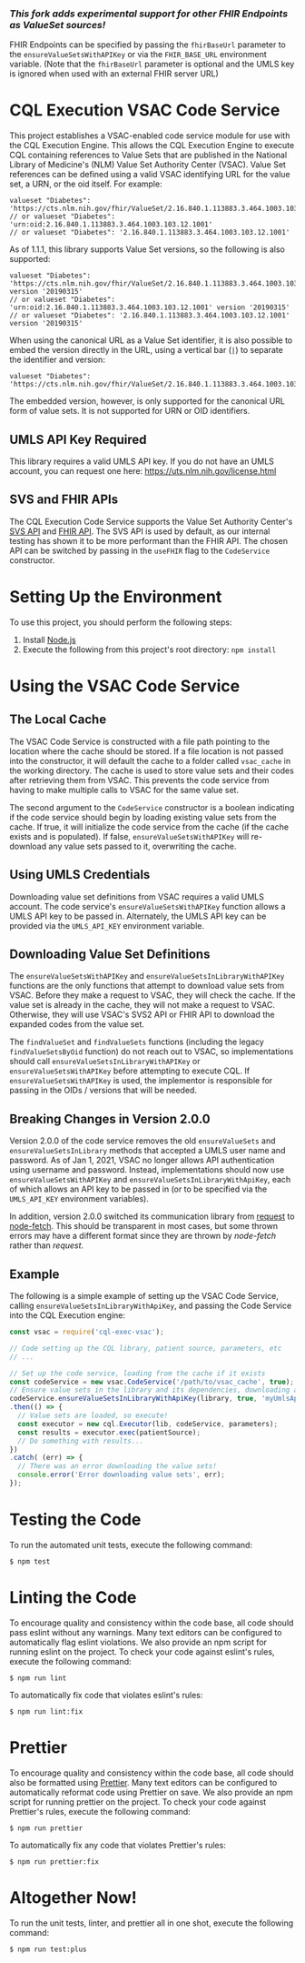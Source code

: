 ### *This fork adds experimental support for other FHIR Endpoints as ValueSet sources!*
FHIR Endpoints can be specified by passing the `fhirBaseUrl` parameter to the `ensureValueSetsWithAPIKey` or
via the `FHIR_BASE_URL` environment variable. (Note that the `fhirBaseUrl` parameter is optional and
the UMLS key is ignored when used with an external FHIR server URL)

# CQL Execution VSAC Code Service

This project establishes a VSAC-enabled code service module for use with the CQL Execution Engine.  This allows the
CQL Execution Engine to execute CQL containing references to Value Sets that are published in the National Library of
Medicine's (NLM) Value Set Authority Center (VSAC).  Value Set references can be defined using a valid VSAC
identifying URL for the value set, a URN, or the oid itself.  For example:

```
valueset "Diabetes": 'https://cts.nlm.nih.gov/fhir/ValueSet/2.16.840.1.113883.3.464.1003.103.12.1001'
// or valueset "Diabetes": 'urn:oid:2.16.840.1.113883.3.464.1003.103.12.1001'
// or valueset "Diabetes": '2.16.840.1.113883.3.464.1003.103.12.1001'
```

As of 1.1.1, this library supports Value Set versions, so the following is also supported:

```
valueset "Diabetes": 'https://cts.nlm.nih.gov/fhir/ValueSet/2.16.840.1.113883.3.464.1003.103.12.1001' version '20190315'
// or valueset "Diabetes": 'urn:oid:2.16.840.1.113883.3.464.1003.103.12.1001' version '20190315'
// or valueset "Diabetes": '2.16.840.1.113883.3.464.1003.103.12.1001' version '20190315'
```

When using the canonical URL as a Value Set identifier, it is also possible to embed the version directly in the URL,
using a vertical bar (`|`) to separate the identifier and version:

```
valueset "Diabetes": 'https://cts.nlm.nih.gov/fhir/ValueSet/2.16.840.1.113883.3.464.1003.103.12.1001|20190315'
```

The embedded version, however, is only supported for the canonical URL form of value sets.  It is not supported for URN
or OID identifiers.

## UMLS API Key Required

This library requires a valid UMLS API key.  If you do not have an UMLS account, you can request one here:
https://uts.nlm.nih.gov/license.html

## SVS and FHIR APIs

The CQL Execution Code Service supports the Value Set Authority Center's
[SVS API](https://www.nlm.nih.gov/vsac/support/usingvsac/vsacsvsapiv2.html) and
[FHIR API](https://www.nlm.nih.gov/vsac/support/usingvsac/vsacfhirapi.html). The SVS API is used by default, as our
internal testing has shown it to be more performant than the FHIR API. The chosen API can be switched by passing
in the `useFHIR` flag to the `CodeService` constructor.

# Setting Up the Environment

To use this project, you should perform the following steps:

1. Install [Node.js](https://nodejs.org/en/download/)
2. Execute the following from this project's root directory: `npm install`

# Using the VSAC Code Service

## The Local Cache

The VSAC Code Service is constructed with a file path pointing to the location where the cache should be stored.  If
a file location is not passed into the constructor, it will default the cache to a folder called `vsac_cache` in the
working directory.  The cache is used to store value sets and their codes after retrieving them from VSAC.  This
prevents the code service from having to make multiple calls to VSAC for the same value set.

The second argument to the `CodeService` constructor is a boolean indicating if the code service should begin by
loading existing value sets from the cache.  If true, it will initialize the code service from the cache (if the
cache exists and is populated).  If false, `ensureValueSetsWithAPIKey` will re-download any value sets passed to it,
overwriting the cache.

## Using UMLS Credentials

Downloading value set definitions from VSAC requires a valid UMLS account.  The code service's
`ensureValueSetsWithAPIKey` function allows a UMLS API key to be passed in.  Alternately, the UMLS API key can be
provided via the `UMLS_API_KEY` environment variable.

## Downloading Value Set Definitions

The `ensureValueSetsWithAPIKey` and `ensureValueSetsInLibraryWithAPIKey` functions are the only functions that attempt
to download value sets from VSAC.  Before they make a request to VSAC, they will check the cache.  If the value set is
already in the cache, they will not make a request to VSAC.  Otherwise, they will use VSAC's SVS2 API or FHIR API
to download the expanded codes from the value set.

The `findValueSet` and `findValueSets` functions (including the legacy `findValueSetsByOid` function) do not reach out
to VSAC, so implementations should call `ensureValueSetsInLibraryWithAPIKey` or `ensureValueSetsWithAPIKey` before
attempting to execute CQL.  If `ensureValueSetsWithAPIKey` is used, the implementor is responsible for passing in the
OIDs / versions that will be needed.

## Breaking Changes in Version 2.0.0

Version 2.0.0 of the code service removes the old `ensureValueSets` and `ensureValueSetsInLibrary` methods that
accepted a UMLS user name and password. As of Jan 1, 2021, VSAC no longer allows API authentication using username and
password. Instead, implementations should now use `ensureValueSetsWithAPIKey` and `ensureValueSetsInLibraryWithApiKey`,
each of which allows an API key to be passed in (or to be specified via the `UMLS_API_KEY` environment variables).

In addition, version 2.0.0 switched its communication library from [request](https://www.npmjs.com/package/request)
to [node-fetch](https://www.npmjs.com/package/node-fetch). This should be transparent in most cases, but some thrown
errors may have a different format since they are thrown by _node-fetch_ rather than _request_.

## Example

The following is a simple example of setting up the VSAC Code Service, calling `ensureValueSetsInLibraryWithApiKey`,
and passing the Code Service into the CQL Execution engine:

```js
const vsac = require('cql-exec-vsac');

// Code setting up the CQL library, patient source, parameters, etc
// ...

// Set up the code service, loading from the cache if it exists
const codeService = new vsac.CodeService('/path/to/vsac_cache', true);
// Ensure value sets in the library and its dependencies, downloading any missing value sets
codeService.ensureValueSetsInLibraryWithApiKey(library, true, 'myUmlsApiKey' 'fhirBaseUrl') // fhirBaseUrl is optional
.then(() => {
  // Value sets are loaded, so execute!
  const executor = new cql.Executor(lib, codeService, parameters);
  const results = executor.exec(patientSource);
  // Do something with results...
})
.catch( (err) => {
  // There was an error downloading the value sets!
  console.error('Error downloading value sets', err);
});
```

# Testing the Code

To run the automated unit tests, execute the following command:
```
$ npm test
```

# Linting the Code

To encourage quality and consistency within the code base, all code should pass eslint without any warnings.  Many text editors can be configured to automatically flag eslint violations.  We also provide an npm script for running eslint on the project.  To check your code against eslint's rules, execute the following command:
```
$ npm run lint
```

To automatically fix code that violates eslint's rules:
```
$ npm run lint:fix
```

# Prettier

To encourage quality and consistency within the code base, all code should also be formatted using [Prettier](https://prettier.io/).  Many text editors can be configured to automatically reformat code using Prettier on save.  We also provide an npm script for running prettier on the project.  To check your code against Prettier's rules, execute the following command:
```
$ npm run prettier
```

To automatically fix any code that violates Prettier's rules:
```
$ npm run prettier:fix
```

# Altogether Now!

To run the unit tests, linter, and prettier all in one shot, execute the following command:
```
$ npm run test:plus
```
